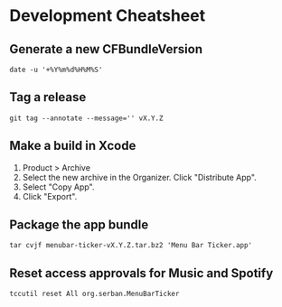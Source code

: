 # Development Cheatsheet

## Generate a new CFBundleVersion

```fish
date -u '+%Y%m%d%H%M%S'
```

## Tag a release

```fish
git tag --annotate --message='' vX.Y.Z
```

## Make a build in Xcode

1. Product > Archive
1. Select the new archive in the Organizer. Click "Distribute App".
1. Select "Copy App".
1. Click "Export".

## Package the app bundle

```fish
tar cvjf menubar-ticker-vX.Y.Z.tar.bz2 'Menu Bar Ticker.app'
```

## Reset access approvals for Music and Spotify

```fish
tccutil reset All org.serban.MenuBarTicker
```
